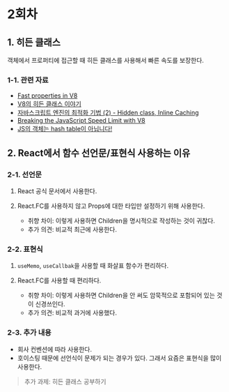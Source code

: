 # 2회차

## 1. 히든 클래스

객체에서 프로퍼티에 접근할 때 히든 클래스를 사용해서 빠른 속도를 보장한다.

### 1-1. 관련 자료

- [Fast properties in V8](https://v8.dev/blog/fast-properties)
- [V8의 히든 클래스 이야기](https://engineering.linecorp.com/ko/blog/v8-hidden-class)
- [자바스크립트 엔진의 최적화 기법 (2) - Hidden class, Inline Caching](https://meetup.toast.com/posts/78)
- [Breaking the JavaScript Speed Limit with V8](https://www.youtube.com/watch?v=UJPdhx5zTaw)
- [JS의 객체는 hash table이 아닙니다!](https://velog.io/@wongue_shin/JS의-객체는-hash-table이-아닙니다)

## 2. React에서 함수 선언문/표현식 사용하는 이유

### 2-1. 선언문

1. React 공식 문서에서 사용한다.

2. React.FC를 사용하지 않고 Props에 대한 타입만 설정하기 위해 사용한다.
   - 취향 차이: 이렇게 사용하면 Children을 명시적으로 작성하는 것이 귀찮다.
   - 추가 의견: 비교적 최근에 사용한다.

### 2-2. 표현식

1. `useMemo`, `useCallbak`을 사용할 때 화살표 함수가 편리하다.

2. React.FC를 사용할 때 편리하다.
   - 취향 차이: 이렇게 사용하면 Children을 안 써도 암묵적으로 포함되어 있는 것이 신경쓰인다.
   - 추가 의견: 비교적 과거에 사용했다.

### 2-3. 추가 내용

- 회사 컨벤션에 따라 사용한다.
- 호이스팅 때문에 선언식이 문제가 되는 경우가 있다. 그래서 요즘은 표현식을 많이 사용한다.

> 추가 과제: 히든 클래스 공부하기
